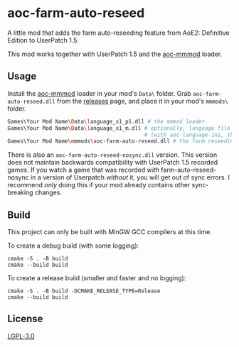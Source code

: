 # aoc-farm-auto-reseed

A little mod that adds the farm auto-reseeding feature from AoE2: Definitive Edition to UserPatch 1.5.

This mod works together with UserPatch 1.5 and the [aoc-mmmod][] loader.

## Usage

Install the [aoc-mmmod][] loader in your mod's `Data\` folder. Grab `aoc-farm-auto-reseed.dll` from the [releases](https://github.com/SiegeEngineers/aoc-farm-auto-reseed/releases) page, and place it in your mod's `mmmods\` folder.

```bash
Games\Your Mod Name\Data\language_x1_p1.dll # the mmmod loader
Games\Your Mod Name\Data\language_x1_m.dll # optionally, language file with custom strings
                                           # (with aoc-language-ini, this is not needed)
Games\Your Mod Name\mmmods\aoc-farm-auto-reseed.dll # the farm reseeding module!
```

There is also an `aoc-farm-auto-reseed-nosync.dll` version. This version does not maintain backwards compatibility with UserPatch 1.5 recorded games. If you watch a game that was recorded _with_ farm-auto-reseed-nosync in a version of Userpatch _without_ it, you will get out of sync errors. I recommend _only_ doing this if your mod already contains other sync-breaking changes.

## Build

This project can only be built with MinGW GCC compilers at this time.

To create a debug build (with some logging):

```
cmake -S . -B build
cmake --build build
```

To create a release build (smaller and faster and no logging):

```
cmake -S . -B build -DCMAKE_RELEASE_TYPE=Release
cmake --build build
```

## License

[LGPL-3.0](./LICENSE.md)

[aoc-mmmod]: https://github.com/SiegeEngineers/aoc-mmmod
